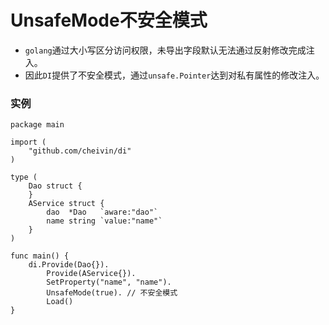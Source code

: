 # UnsafeMode不安全模式

* `golang`通过大小写区分访问权限，未导出字段默认无法通过反射修改完成注入。
* 因此`DI`提供了不安全模式，通过`unsafe.Pointer`达到对私有属性的修改注入。

### 实例

```
package main

import (
	"github.com/cheivin/di"
)

type (
	Dao struct {
	}
	AService struct {
		dao  *Dao   `aware:"dao"`
		name string `value:"name"`
	}
)

func main() {
	di.Provide(Dao{}).
		Provide(AService{}).
		SetProperty("name", "name").
		UnsafeMode(true). // 不安全模式
		Load()
}
```
